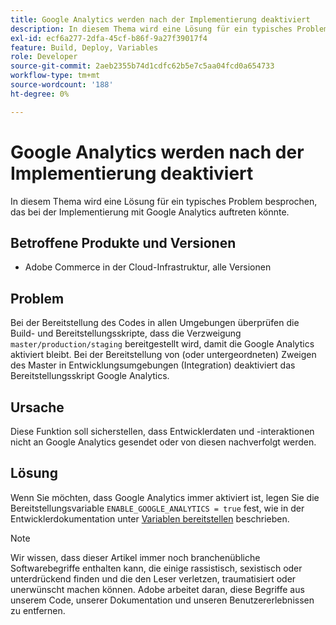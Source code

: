 ```yaml
---
title: Google Analytics werden nach der Implementierung deaktiviert
description: In diesem Thema wird eine Lösung für ein typisches Problem besprochen, das bei der Implementierung mit Google Analytics auftreten könnte.
exl-id: ecf6a277-2dfa-45cf-b86f-9a27f39017f4
feature: Build, Deploy, Variables
role: Developer
source-git-commit: 2aeb2355b74d1cdfc62b5e7c5aa04fcd0a654733
workflow-type: tm+mt
source-wordcount: '188'
ht-degree: 0%

---
```


# Google Analytics werden nach der Implementierung deaktiviert

In diesem Thema wird eine Lösung für ein typisches Problem besprochen, das bei der Implementierung mit Google Analytics auftreten könnte.

## Betroffene Produkte und Versionen

* Adobe Commerce in der Cloud-Infrastruktur, alle Versionen

## Problem

Bei der Bereitstellung des Codes in allen Umgebungen überprüfen die Build- und Bereitstellungsskripte, dass die Verzweigung `master/production/staging` bereitgestellt wird, damit die Google Analytics aktiviert bleibt. Bei der Bereitstellung von (oder untergeordneten) Zweigen des Master in Entwicklungsumgebungen (Integration) deaktiviert das Bereitstellungsskript Google Analytics.

## Ursache

Diese Funktion soll sicherstellen, dass Entwicklerdaten und -interaktionen nicht an Google Analytics gesendet oder von diesen nachverfolgt werden.

## Lösung

Wenn Sie möchten, dass Google Analytics immer aktiviert ist, legen Sie die Bereitstellungsvariable `ENABLE_GOOGLE_ANALYTICS = true` fest, wie in der Entwicklerdokumentation unter [Variablen bereitstellen](https://experienceleague.adobe.com/en/docs/commerce-cloud-service/user-guide/configure/env/stage/variables-deploy#enable_google_analytics) beschrieben.

>[!NOTE]
>
>Wir wissen, dass dieser Artikel immer noch branchenübliche Softwarebegriffe enthalten kann, die einige rassistisch, sexistisch oder unterdrückend finden und die den Leser verletzen, traumatisiert oder unerwünscht machen können. Adobe arbeitet daran, diese Begriffe aus unserem Code, unserer Dokumentation und unseren Benutzererlebnissen zu entfernen.
